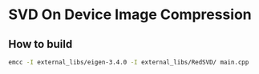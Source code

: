 # SVD On Device Image Compression

## How to build

```bash
emcc -I external_libs/eigen-3.4.0 -I external_libs/RedSVD/ main.cpp
```
